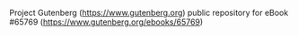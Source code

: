 Project Gutenberg (https://www.gutenberg.org) public repository for
eBook #65769 (https://www.gutenberg.org/ebooks/65769)
